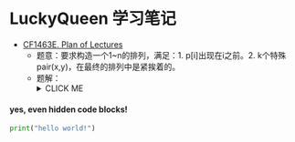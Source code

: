 # LuckyQueen 学习笔记

+ [CF1463E. Plan of Lectures](https://codeforces.com/contest/1463/problem/E)
	+ 题意：要求构造一个1~n的排列，满足：1. p[i]出现在i之前。2. k个特殊pair(x,y)，在最终的排列中是紧挨着的。
	+ 题解：<details><summary>CLICK ME</summary><p>
#### yes, even hidden code blocks!
```python
print("hello world!")
```
</p></details>
